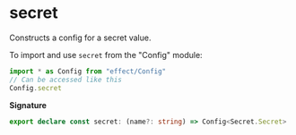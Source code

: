 # secret

Constructs a config for a secret value.

To import and use `secret` from the "Config" module:

```ts
import * as Config from "effect/Config"
// Can be accessed like this
Config.secret
```

**Signature**

```ts
export declare const secret: (name?: string) => Config<Secret.Secret>
```
